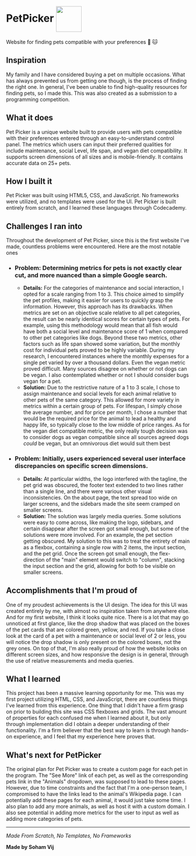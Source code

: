 # PetPicker <img src="resources/images/PetPickerLogo.png"  width="70" height="70" align="center">

Website for finding pets compatible with your preferences :dog: :cat:

## Inspiration
My family and I have considered buying a pet on multiple occasions. What has always prevented us
from getting one though, is the process of finding the right one. In general, I've been unable to
find high-quality resources for finding pets, so I made this. This was also created as a submission
to a programming competition.
## What it does
Pet Picker is a unique website built to provide users with pets compatible with their preferences
entered through an easy-to-understand control panel. The metrics which users can input their preferred qualities for include maintenance, social Level, life span, and vegan diet compatibility.
It supports screen dimensions of all sizes and is mobile-friendly. It contains accurate data on 25+ pets.
## How I built it
Pet Picker was built using HTML5, CSS, and JavaScript. No frameworks were utilized, and no templates
were used for the UI. Pet Picker is built entirely from scratch, and I learned these languages through
Codecademy.
## Challenges I ran into
Throughout the development of Pet Picker, since this is the first website I've made, countless problems
were encountered. Here are the most notable ones
- ### Problem: Determining metrics for pets is not exactly clear cut, and more nuanced than a simple Google search.
  - **Details:** For the categories of maintenance and social interaction, I opted for a scale ranging from 1 to 3. This choice aimed to simplify the pet profiles, making it easier for users to quickly grasp the information. However, this approach has its drawbacks. When metrics are set on an objective scale relative to all pet categories, the result can be nearly identical scores for certain types of pets. For example, using this methodology would mean that all fish would have both a social level and maintenance score of 1 when compared to other pet categories like dogs. Beyond these two metrics, other factors such as life span showed some variation, but the monthly cost for individual pets proved to be highly variable. During my research, I encountered instances where the monthly expenses for a single pet varied by over a thousand dollars. Even the vegan metric proved difficult. Many sources disagree on whether or not dogs can be vegan. I also contemplated whether or not I should consider bugs vegan for a pet.
  - **Solution:** Due to the restrictive nature of a 1 to 3 scale, I chose to assign maintenance and social levels for each animal relative to other pets of the same category. This allowed for more variety in metrics within a certain group of pets. For lifespan, I simply chose the average number, and for price per month, I chose a number that would be the required price for the animal to lead a healthy and happy life, so typically close to the low middle of price ranges. As for the vegan diet compatible metric, the only really tough decision was to consider dogs as vegan compatible since all sources agreed dogs *could* be vegan, but an omnivorous diet would suit them best

- ### Problem: Initially, users experienced several user interface discrepancies on specific screen dimensions.
  - **Details:** At particular widths, the logo interfered with the tagline, the pet grid was obscured, the footer text extended to two lines rather than a single line, and there were various other visual inconsistencies. On the about page, the text spread too wide on larger screens, and the sidebars made the site seem cramped on smaller screens.
  - **Solution:** The solution was largely media queries. Some solutions were easy to come across, like making the logo, sidebars, and certain disappear after the screen got small enough, but some of the solutions were more involved. For an example, the pet section getting obscured. My solution to this was to treat the entirety of main as a flexbox, containing a single row with 2 items, the input section, and the pet grid. Once the screen got small enough, the flex-direction of the "main" element would switch to "column", stacking the input section and the grid, allowing for both to be visible on smaller screens.

## Accomplishments that I'm proud of
One of my proudest achievements is the UI design. The idea for this UI was created entirely by me, with almost no inspiration taken from anywhere else. And for my first website, I think it looks quite nice. There is a lot that may go unnoticed at first glance, like the drop shadow that was placed on the boxes of the pet cards that are colored green, yellow, and red. If you take a close look at the card of a pet with a maintenance or social level of 2 or less, you will notice the drop shadow is only present on the colored boxes, not the grey ones. On top of that, I'm also really proud of how the website looks on different screen sizes, and how responsive the design is in general, through the use of relative measurements and media queries.
## What I learned
This project has been a massive learning opportunity for me. This was my first project utilizing HTML, CSS, and JavaScript, there are countless things I've learned from this experience. One thing that I didn't have a firm grasp on prior to building this site was CSS flexboxes and grids. The vast amount of properties for each confused me when I learned about it, but only through implementation did I obtain a deeper understanding of their functionality. I'm a firm believer that the best way to learn is through hands-on experience, and I feel that my experience here proves that.
## What's next for PetPicker
The original plan for Pet Picker was to create a custom page for each pet in the program. The "See More" link of each pet, as well as the corresponding pets link in the "Animals" dropdown, was supposed to lead to these pages. However, due to time constraints and the fact that I'm a one-person team, I compromised to have the links lead to the animal's Wikipedia page. I can potentially add these pages for each animal, it would just take some time. I also plan to add any more animals, as well as host it with a custom domain. I also see potential in adding more metrics for the user to input as well as adding more categories of pets.

---

*Made From Scratch, No Templates, No Frameworks*

**Made by Soham Vij**
